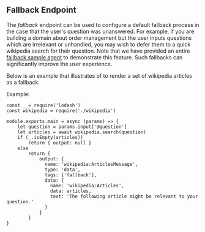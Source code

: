## Fallback Endpoint

The *fallback* endpoint can be used to configure a default fallback process in the case that the user's question was unanswered. For example, if you are building a domain about order management but the user inputs questions which are irrelevant or unhandled, you may wish to defer them to a quick wikipedia search for their question. Note that we have provided an entire [fallback sample agent](../../../samples/Wikipedia.md) to demonstrate this feature. Such fallbacks can significantly improve the user experience.

Below is an example that illustrates of to render a set of wikipedia articles as a fallback.

Example:

```
const _ = require('lodash')
const wikipedia = require('./wikipedia')

module.exports.main = async (params) => {
    let question = params.input['@question']
    let articles = await wikipedia.search(question)
    if (_.isEmpty(articles))
        return { output: null }
    else
        return {
            output: {
              name: 'wikipedia:ArticlesMessage',
              type: 'data',
              tags: ['fallback'],
              data: {
                name: 'wikipedia:Articles',
                data: articles,
                text: 'The following article might be relevant to your question.'
              }
            }
        }
}
```


